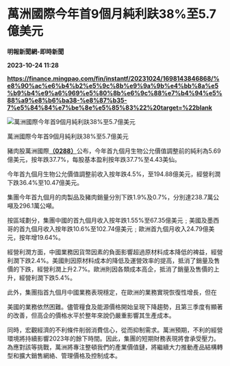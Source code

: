 # 萬洲國際今年首9個月純利趺38%至5.7億美元
**明報新聞網-即時新聞**

**2023-10-24 11:28**

**https://finance.mingpao.com/fin/instantf/20231024/1698143846868/%e8%90%ac%e6%b4%b2%e5%9c%8b%e9%9a%9b%e4%bb%8a%e5%b9%b4%e9%a6%969%e5%80%8b%e6%9c%88%e7%b4%94%e5%88%a9%e8%b6%ba38-%e8%87%b35-7%e5%84%84%e7%be%8e%e5%85%83%22%20target=%22blank**

![萬洲國際今年首9個月純利趺38%至5.7億美元](https://fs.mingpao.com/fin/20231024/s00010/cc98a800ece169fc30cc210022ba1237.jpg)

萬洲國際今年首9個月純利趺38%至5.7億美元

豬肉股萬洲國際[**（0288）**](https://finance.mingpao.com/fin/instantf/20231024/1698143846868/stock1.php?code=0288)公布，今年首九個月生物公允價值調整前的純利為5.69億美元，按年跌37.7%，每股基本盈利按年跌37.7%至4.43美仙。

今年首九個月生物公允價值調整前收入按年跌4.5%，至194.88億美元，經營利潤下跌36.4%至10.47億美元。

集團今年首九個月的肉製品及豬肉銷量分別下跌1.9%及0.7%，分別達238.7萬公噸及296.1萬公噸。

按區域劃分，集團中國的首九個月收入按年跌1.55%至67.35億美元﹔美國及墨西哥的首九個月收入按年跌10.6%至102.74億美元﹔歐洲首九個月收入24.79億美元，按年增19.64%。

經營利潤方面，中國業務因貨幣因素的負面影響超過原材料成本降低的裨益，經營利潤下跌2.4%。美國則因原材料成本的降低及運營效率的提高，抵消了銷量及售價的下跌，經營利潤上升2.7%。歐洲則因各類成本高企，抵消了銷量及售價的上升，經營利潤下跌5.4%。

此外，集團指首九個月中國業務表現穩定，在歐洲的業務實現恢復性增長，但在

美國的業務依然困難。儘管糧食及能源價格開始呈現下降趨勢，且第三季度有顯著的改善，但高企的價格水平於整年來說仍嚴重影響其生產成本。

同時，宏觀經濟的不利條件削弱消費信心，從而抑制需求。萬洲預期，不利的經營環境將持續影響2023年的餘下時間。因此，集團的短期財務表現將會承受壓力。為應對該等挑戰，萬洲將專注整頓我們的產業價值鏈，將繼續大力推動產品結構轉型和擴大銷售網絡、管理價格及控制成本。